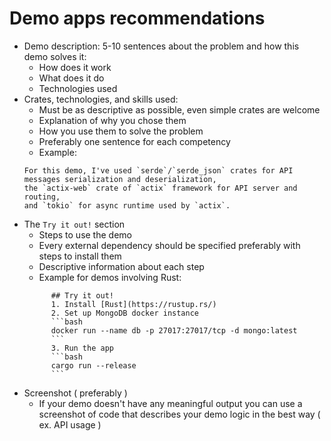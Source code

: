 # Demo apps recommendations

- Demo description: 5-10 sentences about the problem and how this demo solves it:
  - How does it work 
  - What does it do 
  - Technologies used
- Crates, technologies, and skills used:
  - Must be as descriptive as possible, even simple crates are welcome
  - Explanation of why you chose them
  - How you use them to solve the problem
  - Preferably one sentence for each competency
  - Example:
  ```
  For this demo, I've used `serde`/`serde_json` crates for API messages serialization and deserialization,
  the `actix-web` crate of `actix` framework for API server and routing,
  and `tokio` for async runtime used by `actix`. 
- The `Try it out!` section
  - Steps to use the demo
  - Every external dependency should be specified preferably with steps to install them
  - Descriptive information about each step
  - Example for demos involving Rust:
  ```
        ## Try it out!
        1. Install [Rust](https://rustup.rs/)
        2. Set up MongoDB docker instance
        ```bash
        docker run --name db -p 27017:27017/tcp -d mongo:latest
        ```
        3. Run the app
        ```bash
        cargo run --release
        ```
  ```
- Screenshot ( preferably )
  - If your demo doesn't have any meaningful output you can use a screenshot of code that describes your demo logic in the best way ( ex. API usage )